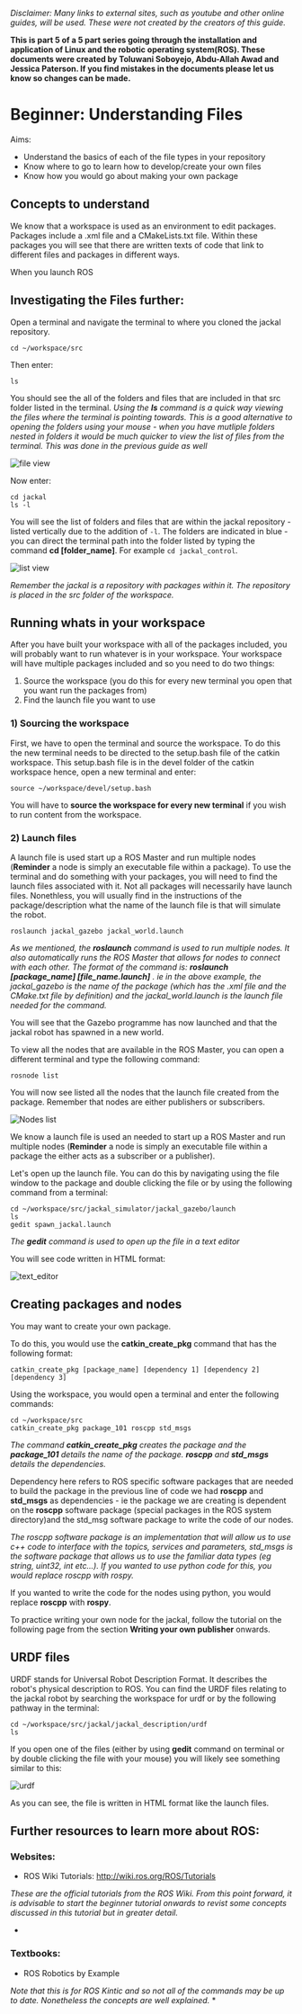 _Disclaimer: Many links to external sites, such as youtube and other online guides, will be used. These were not created by the creators of this guide._

**This is part 5 of a 5 part series going through the installation and application of Linux and the robotic operating system(ROS). These documents were created by Toluwani Soboyejo, Abdu-Allah Awad and Jessica Paterson. If you find mistakes in the documents please let us know so changes can be made.**

# Beginner: Understanding Files

Aims:

* Understand the basics of each of the file types in your repository 
* Know where to go to learn how to develop/create your own files
* Know how you would go about making your own package

## Concepts to understand

We know that a workspace is used as an environment to edit packages. Packages include a .xml file and a CMakeLists.txt file. Within these packages you will see that there are written texts of code that link to different files and packages in different ways. 

When you launch ROS

## Investigating the Files further:

Open a terminal and navigate the terminal to where you cloned the jackal repository.

```
cd ~/workspace/src
```
Then enter:
```
ls
```
You should see the all of the folders and files that are included in that src folder listed in the terminal. 
*Using the **ls** command is a quick way viewing the files where the terminal is pointing towards. This is a good alternative to opening the folders using your mouse - when you have mutliple folders nested in folders it would be much quicker to view the list of files from the terminal. This was done in the previous guide as well*

![file view](Essential_files_pics/file_view.PNG)

Now enter:
```
cd jackal
ls -l
```
You will see the list of folders and files that are within the jackal repository - listed vertically due to the addition of `-l`. The folders are indicated in blue - you can direct the terminal path into the folder listed by typing the command **cd [folder_name]**. For example `cd jackal_control`.

![list view](Essential_files_pics/list_view.PNG)

*Remember the jackal is a repository with packages within it. The repository is placed in the src folder of the workspace.* 

## Running whats in your workspace

After you have built your workspace with all of the packages included, you will probably want to run whatever is in your workspace. Your workspace will have multiple packages included and so you need to do two things:

1) Source the workspace (you do this for every new terminal you open that you want run the packages from)
2) Find the launch file you want to use

### 1) Sourcing the workspace

First, we have to open the terminal and source the workspace. To do this the new terminal needs to be directed to the setup.bash file of the catkin workspace. This setup.bash file is in the devel folder of the catkin workspace hence, open a new terminal and enter:

```
source ~/workspace/devel/setup.bash

```

You will have to **source the workspace for every new terminal** if you wish to run content from the workspace.

### 2) Launch files

A launch file is used start up a ROS Master and run multiple nodes (**Reminder** a node is simply an executable file within a package). To use the terminal and do something with your packages, you will need to find the launch files associated with it. Not all packages will necessarily have launch files. Nonethless, you will usually find in the instructions of the package/description what the name of the launch file is that will simulate the robot.

```
roslaunch jackal_gazebo jackal_world.launch
```
*As we mentioned, the **roslaunch** command is used to run multiple nodes. It also automatically runs the ROS Master that allows for nodes to connect with each other. The format of the command is: **roslaunch [package_name] [file_name.launch]** . ie in the above example, the jackal_gazebo is the name of the package (which has the .xml file and the CMake.txt file by definition) and the jackal_world.launch is the launch file needed for the command.*


You will see that the Gazebo programme has now launched and that the jackal robot has spawned in a new world.

To view all the nodes that are available in the ROS Master, you can open a different terminal and type the following command:

```
rosnode list
```
You will now see listed all the nodes that the launch file created from the package. Remember that nodes are either publishers or subscribers.

![Nodes list](Essential_files_pics/Nodes_list.PNG)

We know a launch file is used an needed to start up a ROS Master and run multiple nodes (**Reminder** a node is simply an executable file within a package the either acts as a subscriber or a publisher). 

Let's open up the launch file. You can do this by navigating using the file window to the package and double clicking the file or by using the following command from a terminal:
```
cd ~/workspace/src/jackal_simulator/jackal_gazebo/launch
ls
gedit spawn_jackal.launch
```
*The **gedit** command is used to open up the file in a text editor*

You will see code written in HTML format:

![text_editor](Essential_files_pics/text_editor.PNG)

## Creating packages and nodes

You may want to create your own package.

To do this, you would use the **catkin_create_pkg** command that has the following format:
```
catkin_create_pkg [package_name] [dependency 1] [dependency 2] [dependency 3]
```

Using the workspace, you would open a terminal and enter the following commands:

```
cd ~/workspace/src
catkin_create_pkg package_101 roscpp std_msgs
```

*The command **catkin_create_pkg** creates the package and the **package_101** details the name of the package. **roscpp** and **std_msgs** details the dependencies.*

Dependency here refers to ROS specific software packages that are needed to build the package in the previous line of code we had **roscpp** and **std_msgs** as dependencies - ie the package we are creating is dependent on the **roscpp** software package (special packages in the ROS system directory)and the std_msg software package to write the code of our nodes.

*The roscpp software package is an implementation that will allow us to use c++ code to interface with the topics, services and parameters, std_msgs is the software package that allows us to use the familiar data types (eg string, uint32, int etc...). If you wanted to use python code for this, you would replace roscpp with rospy.*

If you wanted to write the code for the nodes using python, you would replace **roscpp** with **rospy**.

To practice writing your own node for the jackal, follow the tutorial on the following page from the section **Writing your own publisher** onwards.

## URDF files

URDF stands for Universal Robot Description Format. It describes the robot's physical description to ROS. You can find the URDF files relating to the jackal robot by searching the workspace for urdf or by the following pathway in the terminal:
```
cd ~/workspace/src/jackal/jackal_description/urdf
ls
```
If you open one of the files (either by using **gedit** command on terminal or by double clicking the file with your mouse) you will likely see something similar to this:

![urdf](Essential_files_pics/urdf.PNG)

As you can see, the file is written in HTML format like the launch files.

## Further resources to learn more  about ROS:

### Websites:
* ROS Wiki Tutorials: http://wiki.ros.org/ROS/Tutorials

*These are the official tutorials from the ROS Wiki. From this point forward, it is advisable to start the beginner tutorial onwards to revist some concepts discussed in this tutorial but in greater detail.*

* 
 


### Textbooks:
* ROS Robotics by Example
 
*Note that this is for ROS Kintic and so not all of the commands may be up to date. Nonetheless the concepts are well explained.*
* 



